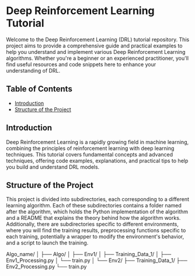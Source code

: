 # Deep Reinforcement Learning Tutorial

Welcome to the Deep Reinforcement Learning (DRL) tutorial repository. This project aims to provide a comprehensive guide and practical examples to help you understand and implement various Deep Reinforcement Learning algorithms. Whether you're a beginner or an experienced practitioner, you'll find useful resources and code snippets here to enhance your understanding of DRL.

## Table of Contents

- [Introduction](#introduction)
- [Structure of the Project](#structure-of-the-project)

## Introduction

Deep Reinforcement Learning is a rapidly growing field in machine learning, combining the principles of reinforcement learning with deep learning techniques. This tutorial covers fundamental concepts and advanced techniques, offering code examples, explanations, and practical tips to help you build and understand DRL models.

## Structure of the Project

This project is divided into subdirectories, each corresponding to a different learning algorithm. Each of these subdirectories contains a folder named after the algorithm, which holds the Python implementation of the algorithm and a README that explains the theory behind how the algorithm works. Additionally, there are subdirectories specific to different environments, where you will find the training results, preprocessing functions specific to each training, potentially a wrapper to modify the environment's behavior, and a script to launch the training.

Algo_name/
│
├── Algo/
│
├── Env1/
│   ├── Training_Data_1/
│   ├── Env1_Processing.py
│   └── train.py
│
└── Env2/
    ├── Training_Data_1/
    ├── Env2_Processing.py
    └── train.py

